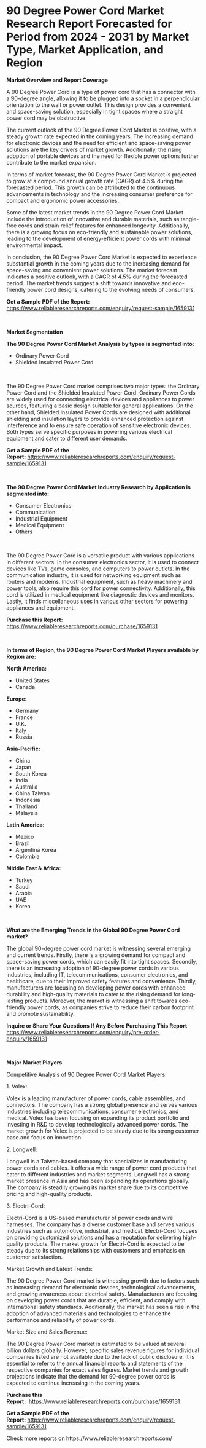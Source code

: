<p><h1>90 Degree Power Cord Market Research Report Forecasted for Period from 2024 -  2031 by Market Type, Market Application, and Region</h1></p><p><strong>Market Overview and Report Coverage</strong></p>
<p><p>A 90 Degree Power Cord is a type of power cord that has a connector with a 90-degree angle, allowing it to be plugged into a socket in a perpendicular orientation to the wall or power outlet. This design provides a convenient and space-saving solution, especially in tight spaces where a straight power cord may be obstructive.</p><p>The current outlook of the 90 Degree Power Cord Market is positive, with a steady growth rate expected in the coming years. The increasing demand for electronic devices and the need for efficient and space-saving power solutions are the key drivers of market growth. Additionally, the rising adoption of portable devices and the need for flexible power options further contribute to the market expansion.</p><p>In terms of market forecast, the 90 Degree Power Cord Market is projected to grow at a compound annual growth rate (CAGR) of 4.5% during the forecasted period. This growth can be attributed to the continuous advancements in technology and the increasing consumer preference for compact and ergonomic power accessories.</p><p>Some of the latest market trends in the 90 Degree Power Cord Market include the introduction of innovative and durable materials, such as tangle-free cords and strain relief features for enhanced longevity. Additionally, there is a growing focus on eco-friendly and sustainable power solutions, leading to the development of energy-efficient power cords with minimal environmental impact.</p><p>In conclusion, the 90 Degree Power Cord Market is expected to experience substantial growth in the coming years due to the increasing demand for space-saving and convenient power solutions. The market forecast indicates a positive outlook, with a CAGR of 4.5% during the forecasted period. The market trends suggest a shift towards innovative and eco-friendly power cord designs, catering to the evolving needs of consumers.</p></p>
<p><strong>Get a Sample PDF of the Report:</strong> <a href="https://www.reliableresearchreports.com/enquiry/request-sample/1659131">https://www.reliableresearchreports.com/enquiry/request-sample/1659131</a></p>
<p>&nbsp;</p>
<p><strong>Market Segmentation</strong></p>
<p><strong>The 90 Degree Power Cord Market Analysis by types is segmented into:</strong></p>
<p><ul><li>Ordinary Power Cord</li><li>Shielded Insulated Power Cord</li></ul></p>
<p>&nbsp;</p>
<p><p>The 90 Degree Power Cord market comprises two major types: the Ordinary Power Cord and the Shielded Insulated Power Cord. Ordinary Power Cords are widely used for connecting electrical devices and appliances to power sources, featuring a basic design suitable for general applications. On the other hand, Shielded Insulated Power Cords are designed with additional shielding and insulation layers to provide enhanced protection against interference and to ensure safe operation of sensitive electronic devices. Both types serve specific purposes in powering various electrical equipment and cater to different user demands.</p></p>
<p><strong>Get a Sample PDF of the Report:</strong>&nbsp;<a href="https://www.reliableresearchreports.com/enquiry/request-sample/1659131">https://www.reliableresearchreports.com/enquiry/request-sample/1659131</a></p>
<p>&nbsp;</p>
<p><strong>The 90 Degree Power Cord Market Industry Research by Application is segmented into:</strong></p>
<p><ul><li>Consumer Electronics</li><li>Communication</li><li>Industrial Equipment</li><li>Medical Equipment</li><li>Others</li></ul></p>
<p>&nbsp;</p>
<p><p>The 90 Degree Power Cord is a versatile product with various applications in different sectors. In the consumer electronics sector, it is used to connect devices like TVs, game consoles, and computers to power outlets. In the communication industry, it is used for networking equipment such as routers and modems. Industrial equipment, such as heavy machinery and power tools, also require this cord for power connectivity. Additionally, this cord is utilized in medical equipment like diagnostic devices and monitors. Lastly, it finds miscellaneous uses in various other sectors for powering appliances and equipment.</p></p>
<p><strong>Purchase this Report:</strong>&nbsp; <a href="https://www.reliableresearchreports.com/purchase/1659131">https://www.reliableresearchreports.com/purchase/1659131</a></p>
<p>&nbsp;</p>
<p><strong>In terms of Region, the 90 Degree Power Cord Market Players available by Region are:</strong></p>
<p>
    <p> <strong> North America: </strong>
        <ul>
            <li>United States</li>
            <li>Canada</li>
        </ul>
        </p> 
    <p> <strong> Europe: </strong>
        <ul>
            <li>Germany</li>
            <li>France</li>
            <li>U.K.</li>
            <li>Italy</li>
            <li>Russia</li>
        </ul>
        </p> 
    <p> <strong> Asia-Pacific: </strong>
        <ul>
            <li>China</li>
            <li>Japan</li>
            <li>South Korea</li>
            <li>India</li>
            <li>Australia</li>
            <li>China Taiwan</li>
            <li>Indonesia</li>
            <li>Thailand</li>
            <li>Malaysia</li>
        </ul>
        </p> 
    <p> <strong> Latin America: </strong>
        <ul>
            <li>Mexico</li>
            <li>Brazil</li>
            <li>Argentina Korea</li>
            <li>Colombia</li>
        </ul>
        </p> 
    <p> <strong> Middle East & Africa: </strong>
        <ul>
            <li>Turkey</li>
            <li>Saudi</li>
            <li>Arabia</li>
            <li>UAE</li>
            <li>Korea</li>
        </ul>
    </p>
    </p>
<p>&nbsp;</p>
<p><strong>What are the Emerging Trends in the Global 90 Degree Power Cord market?</strong></p>
<p><p>The global 90-degree power cord market is witnessing several emerging and current trends. Firstly, there is a growing demand for compact and space-saving power cords, which can easily fit into tight spaces. Secondly, there is an increasing adoption of 90-degree power cords in various industries, including IT, telecommunications, consumer electronics, and healthcare, due to their improved safety features and convenience. Thirdly, manufacturers are focusing on developing power cords with enhanced durability and high-quality materials to cater to the rising demand for long-lasting products. Moreover, the market is witnessing a shift towards eco-friendly power cords, as companies strive to reduce their carbon footprint and promote sustainability.</p></p>
<p><strong>Inquire or Share Your Questions If Any Before Purchasing This Report</strong>- <a href="https://www.reliableresearchreports.com/enquiry/pre-order-enquiry/1659131">https://www.reliableresearchreports.com/enquiry/pre-order-enquiry/1659131</a></p>
<p>&nbsp;</p>
<p><strong>Major Market Players</strong></p>
<p><p>Competitive Analysis of 90 Degree Power Cord Market Players:</p><p>1. Volex:</p><p>Volex is a leading manufacturer of power cords, cable assemblies, and connectors. The company has a strong global presence and serves various industries including telecommunications, consumer electronics, and medical. Volex has been focusing on expanding its product portfolio and investing in R&D to develop technologically advanced power cords. The market growth for Volex is projected to be steady due to its strong customer base and focus on innovation.</p><p>2. Longwell:</p><p>Longwell is a Taiwan-based company that specializes in manufacturing power cords and cables. It offers a wide range of power cord products that cater to different industries and market segments. Longwell has a strong market presence in Asia and has been expanding its operations globally. The company is steadily growing its market share due to its competitive pricing and high-quality products.</p><p>3. Electri-Cord:</p><p>Electri-Cord is a US-based manufacturer of power cords and wire harnesses. The company has a diverse customer base and serves various industries such as automotive, industrial, and medical. Electri-Cord focuses on providing customized solutions and has a reputation for delivering high-quality products. The market growth for Electri-Cord is expected to be steady due to its strong relationships with customers and emphasis on customer satisfaction.</p><p>Market Growth and Latest Trends:</p><p>The 90 Degree Power Cord market is witnessing growth due to factors such as increasing demand for electronic devices, technological advancements, and growing awareness about electrical safety. Manufacturers are focusing on developing power cords that are durable, efficient, and comply with international safety standards. Additionally, the market has seen a rise in the adoption of advanced materials and technologies to enhance the performance and reliability of power cords.</p><p>Market Size and Sales Revenue:</p><p>The 90 Degree Power Cord market is estimated to be valued at several billion dollars globally. However, specific sales revenue figures for individual companies listed are not available due to the lack of public disclosure. It is essential to refer to the annual financial reports and statements of the respective companies for exact sales figures. Market trends and growth projections indicate that the demand for 90-degree power cords is expected to continue increasing in the coming years.</p></p>
<p><strong>Purchase this Report:</strong>&nbsp;&nbsp;<a href="https://www.reliableresearchreports.com/purchase/1659131">https://www.reliableresearchreports.com/purchase/1659131</a></p>
<p></p>
<p><strong>Get a Sample PDF of the Report:</strong>&nbsp;<a href="https://www.reliableresearchreports.com/enquiry/request-sample/1659131">https://www.reliableresearchreports.com/enquiry/request-sample/1659131</a></p>
<p>Check more reports on https://www.reliableresearchreports.com/</p>